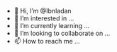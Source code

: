 - 👋 Hi, I’m @Ibnladan
- 👀 I’m interested in ...
- 🌱 I’m currently learning ...
- 💞️ I’m looking to collaborate on ...
- 📫 How to reach me ...

<!---
Ibnladan/Ibnladan is a ✨ special ✨ repository because its `README.md` (this file) appears on your GitHub profile.
You can click the Preview link to take a look at your changes.
--->
